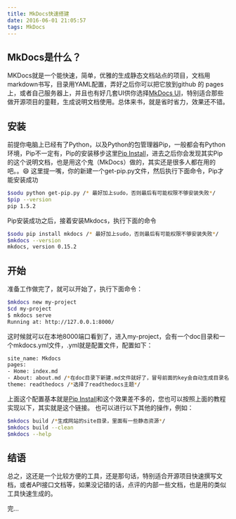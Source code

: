 ```yaml
---
title: MkDocs快速搭建
date: 2016-06-01 21:05:57
tags: MkDocs
---
```


## MkDocs是什么？

MKDocs就是一个能快速，简单，优雅的生成静态文档站点的项目，文档用markdown书写，目录用YAML配置，弄好之后你可以把它放到github 的 pages 上，或者自己服务器上，并且也有好几套UI供你选择[MkDocs UI](https://github.com/mkdocs/mkdocs/wiki/MkDocs-Themes)，特别适合那些做开源项目的童鞋，生成说明文档使用。总体来书，就是省时省力，效果还不错。

## 安装

前提你电脑上已经有了Python，以及Python的包管理器Pip，一般都会有Python环境，Pip不一定有，Pip的安装移步这里[Pip Install](https://pip.pypa.io/en/stable/installing/)，进去之后你会发现其实Pip的这个说明文档，也是用这个鬼（MkDocs）做的，其实还是很多人都在用的吧。。😄
这里提一嘴，你的新建一个get-pip.py文件，然后执行下面命令，Pip才能安装成功

``` bash
$sodu python get-pip.py /* 最好加上sudo，否则最后有可能权限不够安装失败*/
$pip --version
pip 1.5.2
``` 

Pip安装成功之后，接着安装Mkdocs，执行下面的命令

``` bash
$sodu pip install mkdocs /* 最好加上sudo，否则最后有可能权限不够安装失败*/
$mkdocs --version
mkdocs, version 0.15.2
``` 
## 开始

准备工作做完了，就可以开始了，执行下面命令：

``` bash
$mkdocs new my-project
$cd my-project
$ mkdocs serve
Running at: http://127.0.0.1:8000/
``` 

这时候就可以在本地8000端口看到了，进入my-project，会有一个doc目录和一个mkdocs.yml文件，.yml就是配置文件，配置如下：

``` bash
site_name: Mkdocs
pages:
- Home: index.md
- About: about.md /*在doc目录下新建.md文件就好了，冒号前面的key会自动生成目录名称*/
theme: readthedocs /*选择了readthedocs主题*/
``` 

上面这个配置基本就是[Pip Install](https://pip.pypa.io/en/stable/installing/)和这个效果差不多的，您也可以按照上面的教程实现以下，其实就是这个链接。
也可以进行以下其他的操作，例如：

``` bash
$mkdocs build /*生成网站的site目录，里面有一些静态资源*/
$mkdocs build --clean
$mkdocs --help
``` 

## 结语

总之，这还是一个比较方便的工具，还是那句话，特别适合开源项目快速撰写文档，或者API接口文档等，如果没记错的话，点评的内部一些文档，也是用的类似工具快速生成的。


完...










